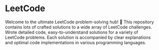 # LeetCode
Welcome to the ultimate LeetCode problem-solving hub! 🚀 This repository contains lots of crafted solutions to a wide array of LeetCode challenges. Wrote detailed code, easy-to-understand solutions for a variety of LeetCode problems. Each solution is accompanied by clear explanations and optimal code implementations in various programming languages.
